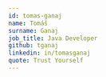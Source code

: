 ```yaml
---
id: tomas-ganaj
name: Tomáš
surname: Ganaj
job_title: Java Developer
github: tganaj
linkedin: in/tomasganaj
quote: Trust Yourself
---
```

